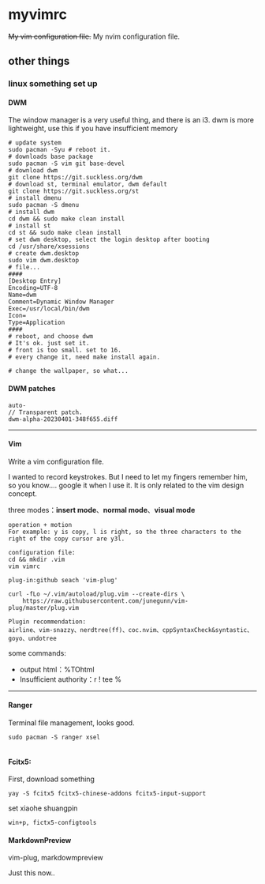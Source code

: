 # myvimrc
~~My vim configuration file.~~
My nvim configuration file.

## other things

### linux something set up



#### DWM

The window manager is a very useful thing, and there is an i3. dwm is more lightweight, use this if you have insufficient memory

```shell
# update system
sudo pacman -Syu # reboot it.
# downloads base package
sudo pacman -S vim git base-devel
# download dwm
git clone https://git.suckless.org/dwm
# download st, terminal emulator, dwm default
git clone https://git.suckless.org/st
# install dmenu
sudo pacman -S dmenu
# install dwm
cd dwm && sudo make clean install
# install st
cd st && sudo make clean install
# set dwm desktop, select the login desktop after booting
cd /usr/share/xsessions
# create dwm.desktop
sudo vim dwm.desktop
# file...
####
[Desktop Entry]
Encoding=UTF-8
Name=dwm
Comment=Dynamic Window Manager
Exec=/usr/local/bin/dwm
Icon=
Type=Application
####
# reboot, and choose dwm
# It's ok. just set it.
# front is too small. set to 16.
# every change it, need make install again.

# change the wallpaper, so what... 
```
#### DWM patches
```
auto-
// Transparent patch.
dwm-alpha-20230401-348f655.diff

```
---
#### Vim

Write a vim configuration file.

I wanted to record keystrokes. But I need to let my fingers remember him, so you know.... google it when I use it. It is only related to the vim design concept.

three modes：**insert mode**、**normal mode**、**visual mode**

```shell
operation + motion
For example: y is copy, l is right, so the three characters to the right of the copy cursor are y3l.

configuration file:
cd && mkdir .vim
vim vimrc

plug-in:github seach 'vim-plug'

curl -fLo ~/.vim/autoload/plug.vim --create-dirs \
    https://raw.githubusercontent.com/junegunn/vim-plug/master/plug.vim
    
Plugin recommendation:
airline、vim-snazzy、nerdtree(ff)、coc.nvim、cppSyntaxCheck&syntastic、goyo、undotree
```
some commands:

+ output html：%TOhtml 
+ Insufficient authority：r ! tee %





---
#### Ranger

Terminal file management, looks good.

```shell
sudo pacman -S ranger xsel


```

#### Fcitx5:
First, download something
```shell
yay -S fcitx5 fcitx5-chinese-addons fcitx5-input-support
```
set xiaohe shuangpin

```
win+p, fictx5-configtools
```

#### MarkdownPreview
vim-plug, markdowmpreview

Just this now..
